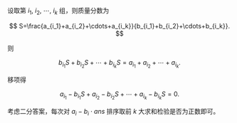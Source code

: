设取第 $i_1,\ i_2,\ \cdots,\ i_k$ 组，则质量分数为

$$
S=\frac{a_{i_1}+a_{i_2}+\cdots+a_{i_k}}{b_{i_1}+b_{i_2}+\cdots+b_{i_k}}.
$$

则

$$
b_{i_1}S+b_{i_2}S+\cdots+b_{i_k}S=a_{i_1}+a_{i_2}+\cdots+a_{i_k}.
$$

移项得

$$
a_{i_1}-b_{i_1}S+a_{i_2}-b_{i_2}S+\cdots+a_{i_k}-b_{i_k}S=0.
$$

考虑二分答案，每次对 $a_i-b_i\cdot ans$ 排序取前 $k$ 大求和检验是否为正数即可。
